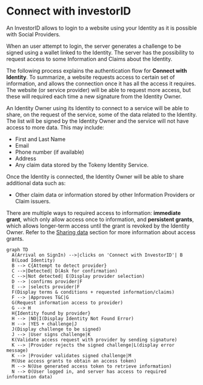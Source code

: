 # Connect with investorID

An InvestorID allows to login to a website using your Identity as it is possible with Social Providers.

When an user attempt to login, the server generates a challenge to be signed using a wallet linked to the Identity.
The server has the possibility to request access to some Information and Claims about the Identity.

The following process explains the authentication flow for **Connect with Identity**.
To summarize, a website requests access to certain set of information, and allows the connection once it has all the access it requires.
The website (or service provider) will be able to request more access, but these will required each time a new signature from the Identity Owner.

An Identity Owner using its Identity to connect to a service will be able to share, on the request of the service, some of the data related to the Identity. The list will be signed by the Identity Owner and the service will not have access to more data. This may include:

- First and Last Name
- Email
- Phone number (if available)
- Address
- Any claim data stored by the Tokeny Identity Service.

Once the Identity is connected, the Identity Owner will be able to share additional data such as:

- Other claim data or information stored by other Information Providers or Claim issuers.

There are multiple ways to required access to information: **immediate grant**, which only allow access once to information,
and **persistent grants**, which allows longer-term access until the grant is revoked by the Identity Owner.
Refer to the [Sharing data](grants.md) section for more information about access grants.

```mermaid
graph TD
  A(Arrival on SignIn) -->|clicks on 'Connect with InvestorID'| B
  B(Load Identity)
  B --> C{Attempt to detect provider}
  C -->|Detected| D(Ask for confirmation)
  C -->|Not detected| E(Display provider selection)
  D --> |confirms provider|F
  E --> |selects provider|F
  F(Display terms & conditions + requested information/claims)
  F --> |Approves T&C|G
  G(Request information access to provider)
  G --> H
  H{Identity found by provider}
  H --> |NO|I(Display Identity Not Found Error)
  H --> |YES + challenge|J
  J(Display challenge to be signed)
  J --> |User signs challenge|K
  K(Validate access request with provider by sending signature)
  K --> |Provider rejects the signed challenge|L(display error message)
  K --> |Provider validates signed challenge|M
  M(Use access grants to obtain an access token)
  M --> N(Use generated access token to retrieve information)
  N --> O(User logged in, and server has access to required information data)
```
